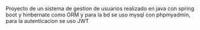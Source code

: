 Proyecto de un sistema de gestion de usuarios realizado en java con spring boot y hinbernate como ORM y para la bd se uso mysql con phpmyadmin, para la autenticacion se uso JWT 
